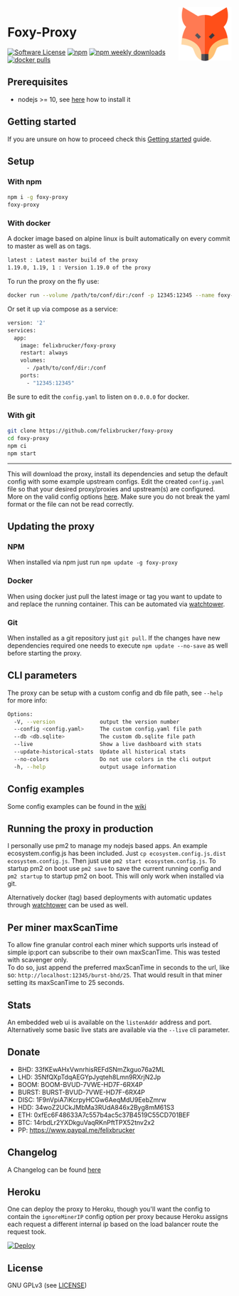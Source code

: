 <img align="right" height="120" src="./app/src/assets/fox.svg">

Foxy-Proxy
======

[![Software License](https://img.shields.io/badge/license-GPL--3.0-brightgreen.svg?style=flat-square)](LICENSE)
[![npm](https://img.shields.io/npm/v/foxy-proxy.svg?style=flat-square)](https://www.npmjs.com/package/foxy-proxy)
[![npm weekly downloads](https://img.shields.io/npm/dw/foxy-proxy.svg?style=flat-square)](https://www.npmjs.com/package/foxy-proxy)
[![docker pulls](https://img.shields.io/docker/pulls/felixbrucker/foxy-proxy.svg?style=flat-square)](https://hub.docker.com/r/felixbrucker/foxy-proxy)

## Prerequisites

- nodejs >= 10, see [here](https://github.com/felixbrucker/foxy-proxy/wiki/Installing-nodejs) how to install it

## Getting started

If you are unsure on how to proceed check this [Getting started](https://github.com/felixbrucker/foxy-proxy/wiki/Getting-started) guide.

## Setup

### With npm

```bash
npm i -g foxy-proxy
foxy-proxy
```

### With docker

A docker image based on alpine linux is built automatically on every commit to master as well as on tags.

```bash
latest : Latest master build of the proxy
1.19.0, 1.19, 1 : Version 1.19.0 of the proxy
```

To run the proxy on the fly use:

```bash
docker run --volume /path/to/conf/dir:/conf -p 12345:12345 --name foxy-proxy --rm felixbrucker/foxy-proxy
```

Or set it up via compose as a service:

```bash
version: '2'
services:
  app:
    image: felixbrucker/foxy-proxy
    restart: always
    volumes:
      - /path/to/conf/dir:/conf
    ports:
      - "12345:12345"
```

Be sure to edit the `config.yaml` to listen on `0.0.0.0` for docker.

### With git

```bash
git clone https://github.com/felixbrucker/foxy-proxy
cd foxy-proxy
npm ci
npm start
```

----

This will download the proxy, install its dependencies and setup the default config with some example upstream configs.
Edit the created `config.yaml` file so that your desired proxy/proxies and upstream(s) are configured. More on the valid config options [here](https://github.com/felixbrucker/foxy-proxy/wiki/Config-options).
Make sure you do not break the yaml format or the file can not be read correctly.

## Updating the proxy

### NPM
When installed via npm just run `npm update -g foxy-proxy`

### Docker
When using docker just pull the latest image or tag you want to update to and replace the running container.
This can be automated via [watchtower](https://github.com/v2tec/watchtower).

### Git
When installed as a git repository just `git pull`.
If the changes have new dependencies required one needs to execute `npm update --no-save` as well before starting the proxy.


## CLI parameters

The proxy can be setup with a custom config and db file path, see `--help` for more info:

```bash
Options:
  -V, --version              output the version number
  --config <config.yaml>     The custom config.yaml file path
  --db <db.sqlite>           The custom db.sqlite file path
  --live                     Show a live dashboard with stats
  --update-historical-stats  Update all historical stats
  --no-colors                Do not use colors in the cli output
  -h, --help                 output usage information
```

## Config examples

Some config examples can be found in the [wiki](https://github.com/felixbrucker/foxy-proxy/wiki/Config-examples)

## Running the proxy in production

I personally use pm2 to manage my nodejs based apps. An example ecosystem.config.js has been included. Just `cp ecosystem.config.js.dist ecosystem.config.js`.
Then just use `pm2 start ecosystem.config.js`.
To startup pm2 on boot use `pm2 save` to save the current running config and `pm2 startup` to startup pm2 on boot.
This will only work when installed via git.

Alternatively docker (tag) based deployments with automatic updates through [watchtower](https://github.com/v2tec/watchtower) can be used as well.


## Per miner maxScanTime

To allow fine granular control each miner which supports urls instead of simple ip:port can subscribe to their own maxScanTime. This was tested with scavenger only.  
To do so, just append the preferred maxScanTime in seconds to the url, like so: `http://localhost:12345/burst-bhd/25`. That would result in that miner setting its maxScanTime to 25 seconds.

## Stats

An embedded web ui is available on the `listenAddr` address and port. Alternatively some basic live stats are available via the `--live` cli parameter.

## Donate

- BHD: 33fKEwAHxVwnrhisREFdSNmZkguo76a2ML
- LHD: 35NfQXpTdqAEGYpJyqteh8Lmn9RXrjN2Jp
- BOOM: BOOM-BVUD-7VWE-HD7F-6RX4P
- BURST: BURST-BVUD-7VWE-HD7F-6RX4P
- DISC: 1F9nVpiA7iKcrpyHCGw6AeqMdU9EebZmrw
- HDD: 34woZ2UCkJMbMa3RUdA846x2Byg8mM61S3
- ETH: 0xfEc6F48633A7c557b4ac5c37B4519C55CD701BEF
- BTC: 14rbdLr2YXDkguVaqRKnPftTPX52tnv2x2
- PP: https://www.paypal.me/felixbrucker

## Changelog

A Changelog can be found [here](https://github.com/felixbrucker/foxy-proxy/blob/master/CHANGELOG.md)

## Heroku

One can deploy the proxy to Heroku, though you'll want the config to contain the `ignoreMinerIP` config option per proxy because Heroku assigns each request a different internal ip based on the load balancer route the request took.

[![Deploy](https://www.herokucdn.com/deploy/button.svg)](https://heroku.com/deploy)

## License

GNU GPLv3 (see [LICENSE](https://github.com/felixbrucker/foxy-proxy/blob/master/LICENSE))
